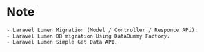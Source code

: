 # Note
    - Laravel Lumen Migration (Model / Controller / Responce APi).
    - Laravel Lumen DB migration Using DataDummy Factory.
    - Laravel Lumen Simple Get Data API.